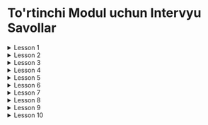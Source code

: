 # To'rtinchi Modul uchun Intervyu Savollar

<details>
<summary>Lesson 1</summary>
    <ul>
        <details>
            <summary>Lesson 1.1 (Multithreading)</summary>
            <ul>
                <li>Multitasking nima ?</li>
                <li>Multitasking va Multithreading o'rtasidagi farq ?</li>
                <li>Concurrency nima ?</li>
                <li>Thread nima ?</li>
                <li>Process nima ?</li>
                <li>Thread va Process o'rtasidagi farq ?</li>
            </ul>
        </details>
    </ul>
    <ul>
        <details>
            <summary>Lesson 1.2 (Threads)</summary>
            <ul>
                <li>Java-da nechi xil usulda thread yaratish mumkin ?</li>
                <li>Runnable nima ?</li>
                <li>Threadni Runnable bilan yaratgan yaxshimi yoki Thread class orqalimi ?</li>
                <li>Thread class ni join() method nima uchun ishlatiladi ?</li>
                <li>Thread class ni stop() method nima uchun ishlatiladi ?</li>
                <li>Thread class ni getState() method nima uchun ishlatiladi ?</li>
                <li>Thread classning yield() method qiladi ?</li>
                <li>Java-da 2ta thread o'rtasida ma'lumotlarni qanday almashadi ?</li>
            </ul>
        </details>
    </ul>
    <ul>
        <details>
            <summary>Lesson 1.3 (Life Cycle of a Thread)</summary>
            <ul>
                <li>Threadni life cycleni tushintirib bering ?</li>
                <li>sleep() va wait() methodlari o'rtasidagi farq ?</li>
                <li>Threadning state qachon RUNING o'zgaradi ?</li>
                <li>Threadning state qachon DEAD o'zgaradi ?</li>
                <li>Thread o'chirishimiz mumkinmi ? bo'lsa qanday ?</li>
            </ul>
        </details>
    </ul>
    <ul>
        <details>
            <summary>Lesson 1.4 (Thread Properties)</summary>
            <ul>
                <li>Thread class currentThread method nima uchun kerak ?</li>
                <li>Daemon thread qanday thread ?</li>
                <li>Daemon thread qachon foydalanish kerak ?</li>
                <li>Thread priority nima ?</li>
                <li>Thread priority yuqori bo'lgan threadlar bilan past bo'lgan thread o'rtasidagi farq ?</li>
            </ul>
        </details>
    </ul>
</details>

<details>
<summary>Lesson 2</summary>
    <ul>
        <details>
            <summary>Lesson 2.1 (Race Condition)</summary>
            <ul>
                <li>Race condition qanday muammo ?</li>
                <li>Race condition qanday qilib oldini olishimiz mumkin ?</li>
                <li>Lock nima ?</li>
                <li>ReentrantLock qanday class ?</li>
                <li>ReentrantLock va Synchronized keyword o'rtasidagi farqi ?</li>
                <li>Synchronized keywordidan ReetrantLock class qanday afzalliklari bor ?</li>
            </ul>
        </details>
    </ul>
    <ul>
        <details>
            <summary>Lesson 2.2 (Condition Objects)</summary>
            <ul>
                <li>Condition nima ?</li>
                <li>Condition interface nima uchun ishlatilishi tushintirib bering.</li>
            </ul>
        </details>
    </ul>
    <ul>
        <details>
            <summary>Lesson 2.3 (Synchronized Method and Blocks)</summary>
            <ul>
                <li>Synchronized nima ?</li>
                <li>Nechi xil levelda synchronized keyword ishlatishimiz mumkin ?</li>
                <li>Nima uchun wait() va notify() methodlar synchronized blockdan chaqiriladi ?</li>
                <li>Synchronized method va block farqi ?</li>
                <li>Static synchronized method bilan synchronized method farqi ?</li>
            </ul>
        </details>
    </ul>
    <ul>
        <details>
            <summary>Lesson 2.4 (Volatile)</summary>
            <ul>
                <li>Volatile nima ?</li>
                <li>Volatile keywordni nimalarga nisbatan qo'llashimiz mumkin ?</li>
                <li>Volatile keyword class thread safe qiladimi ?</li>
                <li>Volatile keyword afzalliklari va kamchiliklari ?</li>
            </ul>
        </details>
    </ul>
    <ul>
        <details>
            <summary>Lesson 2.5 (Deadlock)</summary>
            <ul>
                <li>Deadlock nima ? misol keltiring.</li>
                <li>Thread Deadlock holatiga tushib qolmasligi uchun nima qilishimz kerak ?</li>
                <li>Livelock va Deadlock o'rtasidagi farq ?</li>
            </ul>
        </details>
    </ul>
</details>

<details>
<summary>Lesson 3</summary>
    <ul>
        <details>
            <summary>Lesson 3.1 (Atomics)</summary>
            <ul>
                <li>Atomics nima ?</li>
                <li>Nima uchun Atomic Classlar foydalanishimiz kerak ?</li>
                <li>Atomic Operation qanday ishlaydi ?</li>
                <li>CAS nima ? CAS qanday ishlashni tushintirib bering.</li>
                <li>Atomic classlar threadlarni blocklamasdan turib classni thread safe qilishi mumkin ?</li>
                <li>Atomic classlarni afzalliklari ?</li>
            </ul>
        </details>
    </ul>
    <ul>
        <details>
            <summary>Lesson 3.2 (Thread-safe collections)</summary>
            <ul>
                <li>Java-da nechi xil yo'l bilan classni thread-safe qilishimiz mumkin ?</li>
                <li>Java-da nechta thread safe collectionlar bor ?</li>
                <li>ConcurrentHashMap nima ?</li>
                <li>ArrayList ni thread-safe qilishimiz mumkinmi ?</li>
            </ul>
        </details>
    </ul>
    <ul>
        <details>
            <summary>Lesson 3.3 (Immutable class)</summary>
            <ul>
                <li>Immutable class nima ?</li>
                <li>Immutable classni o'zimiz yaratishimiz mumkinmi ?</li>
                <li>Mumkin bo'lsa qanday qilib yaratamiz ?</li>
                <li>Java-dagi immutable classlarni sanab bering ?</li>
                <li>Immutable classlar thread-safemi ?</li>
                <li>Thread-safe bo'lsa nima uchun ?</li>
            </ul>
        </details>
    </ul>
</details>

<details>
<summary>Lesson 4</summary>
    <ul>
        <details>
            <summary>Lesson 4.1 (Tasks and Thread Pools)</summary>
            <ul>
                <li>Thread Pools nima ?</li>
                <li>Executor Framework qanday framework ?</li>
                <li>Executor Framework nima maqsadda Javani 5chi versiyasida qoshilgan ?</li>
                <li>Executorlar qanday ishlashni tushintirib bering.</li>
                <li>Executor Framework afzalliklari ?</li>
                <li>Javada nechi xil Executor mavjud ?</li>
                <li>Executor tasklarni nimada saqlaydi ?</li>
                <li>Executorlarni nechi xil usulda o'chirishimiz mumkin ?</li>
            </ul>
        </details>
    </ul>
    <ul>
        <details>
            <summary>Lesson 4.2 (Callable and Future)</summary>
            <ul>
                <li>Callable nima ?</li>
                <li>Future nima ?</li>
                <li>Callable va Runnable o'rtasidagi farq ?</li>
                <li>FutureTask nima ?</li>
                <li>Future class isDone() nima uchun ishlatiladi ?</li>
                <li>Future class get() nima uchun ishlatiladi ?</li>
            </ul>
        </details>
    </ul>
    <ul>
        <details>
            <summary>Lesson 4.3 (ThreadLocal class)</summary>
            <ul>
                <li>ThreadLocal nima ?</li>
                <li>ThreadLocalRandom nima ?</li>
                <li>ThreadLocal qanday holatlarda foydalanishimiz kerak ?</li>
                <li>ThreadLocal withInitial() static method nima uchun ishlatamiz ?</li>
            </ul>
        </details>
    </ul>
</details>

<details>
<summary>Lesson 5</summary>
    <ul>
        <details>
            <summary>Lesson 5.1 (Fork Join Pool)</summary>
            <ul>
                <li>Fork Join Framework nima ?</li>
                <li>Fork Join Framework nima uchun javaga qo'shilgan ?</li>
                <li>Fork Join Frameworkni afzalliklari ?</li>
                <li>Fork Join Frameworkni tasklari o'chirtga qo'yish uchun qaysi queuedan foydalanadi ?</li>
                <li>Fork Join Framework va Executor Framework o'rtasidagi farq ?</li>
            </ul>
        </details>
    </ul>
    <ul>
        <details>
            <summary>Lesson 5.2 (Asynchronous Computations)</summary>
            <ul>
                <li>Asynchronous programming nima ?</li>
                <li>CompletableFuture nima ?</li>
                <li>CompletableFuture nima uchun ishlatiladi ?</li>
                <li>CompletableFuture va Future o'rtasidagi farq ?</li>
                <li>CompletableFuture thenApply() method nima uchun ishlatiladi ?</li>
                <li>CompletableFuture thenCompose() method nima uchun ishlatiladi ?</li>
            </ul>
        </details>
    </ul>
    <ul>
        <details>
            <summary>Lesson 5.3 (Singleton Design Pattern Issue with Multithreading)</summary>
            <ul>
                <li>Singleton Design Pattern nima ?</li>
            </ul>
        </details>
    </ul>
</details>

<details>
<summary>Lesson 6</summary>
    <ul>
        <details>
            <summary>Lesson 6.1 (Date and Calendar classes)</summary>
            <ul>
                <li>Date nima ?</li>
                <li>Calendar nima ?</li>
                <li>Calendar, Date classlarni nima uchun ishlatamiz ?</li>
                <li>Date classni kamchiliklari ?</li>
                <li>Calendar classni kamchiliklari ?</li>
                <li>SimpleDateFormat nima ?</li>
                <li>SimpleDateFormat format() method nima uchun ishlatamiz ?</li>
            </ul>
        </details>
    </ul>
    <ul>
        <details>
            <summary>Lesson 6.2 (Time API)</summary>
            <ul>
                <li>Time API nima ?</li>
                <li>Time API nima uchun Java 8ga qo'shilgan ?</li>
                <li>Duration nima ?</li>
                <li>Period nima ?</li>
                <li>Date va LocalDate o'rtasidagi farq ?</li>
                <li>Date va ZonedDate o'rtasidagi farq ?</li>
                <li>Time va LocalTime o'rtasidagi farq ?</li>
            </ul>
        </details>
    </ul>
</details>

<details>
<summary>Lesson 7</summary>
    <ul>
        <details>
            <summary>Lesson 7.1 (Input/Output Streams)</summary>
            <ul>
                <li>Input/Output Stream nima ?</li>
                <li>File class nima ?</li>
                <li>FileInputStream va FileOutputStream classlarni tushintirib bering ?</li>
                <li>DataInputStream va DataOutputStream classlarni tushintirib bering ?</li>
                <li>FileReader va FileWriter classlari nima uchun ishlatiladi ?</li>
                <li>FileReader va FileWriter classlari nima uchun ishlatiladi ?</li>
                <li>BufferedReader va BufferedWriter classlari nima uchun ishlatiladi ?</li>
                <li>File(Reader/Writer) va Buffered(Reader/Writer) o'rtasidagi farq ?</li>
            </ul>
        </details>
    </ul>
    <ul>
        <details>
            <summary>Lesson 7.2 (NIO)</summary>
            <ul>
            </ul>
        </details>
    </ul>
    <ul>
        <details>
            <summary>Lesson 7.3 (Serialization and Deserialization)</summary>
            <ul>
                <li>Serialization nima ?</li>
                <li>Deserialization nima ?</li>
                <li>Externalization nima ?</li>
                <li>Externalizable va Serializable interfacelari o'rtasidagi farq ?</li>
                <li>SerialVersionUID nima ?</li>
                <li>marker interface nima ?</li>
                <li>transient nima ?</li>
                <li>static o'zgaruvchilar serialize bo'ladimi ?</li>
            </ul>
        </details>
    </ul>
</details>

<details>
<summary>Lesson 8</summary>
    <ul>
        <details>
            <summary>Lesson 8.1 (Regexp)</summary>
            <ul>
                <li>Regular Expression nima ?</li>
                <li>Regular Expression nima uchun ishlatiladi ?</li>
                <li>Pattern nima ?</li>
                <li>Matcher nima ?</li>
                <li>Pattern classini matcher() method nima uchun ishlatiladi ?</li>
                <li>Matcher classini matches() method nima uchun ishlatiladi ?</li>
                <li>Matcher classini find() method nima uchun ishlatiladi ?</li>
            </ul>
        </details>
    </ul>
</details>

<details>
<summary>Lesson 9</summary>
    <ul>
        <details>
            <summary>Lesson 9.1 (Git)</summary>
            <ul>
                <li>Git nima ?</li>
                <li>Version of control nima ?</li>
                <li>git bizga nima uchun kerak nima ?</li>
            </ul>
        </details>
    </ul>
    <ul>
        <details>
            <summary>Lesson 9.2 (Git)</summary>
            <ul>
                <li>Gitda merge qilish nima ?</li>
            </ul>
        </details>
    </ul>
</details>

<details>
<summary>Lesson 10</summary>
    <ul>
        <details>
            <summary>Lesson 10 (Logging)</summary>
            <ul>
                <li>Logging nima ?</li>
                <li>Logging javani nechinchi versiyasida qo'shilgan ?</li>
                <li>necha xil log level bor ?</li>
            </ul>
        </details>
    </ul>
</details>



